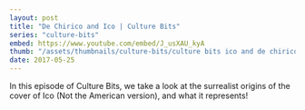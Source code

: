 ```yaml
---
layout: post
title: "De Chirico and Ico | Culture Bits"
series: "culture-bits"
embed: https://www.youtube.com/embed/J_usXAU_kyA
thumb: "/assets/thumbnails/culture-bits/culture bits ico and de chirico v4 final.png"
date: 2017-05-25
---
```


In this episode of Culture Bits, we take a look at the surrealist origins of the cover of Ico (Not the American version), and what it represents!
